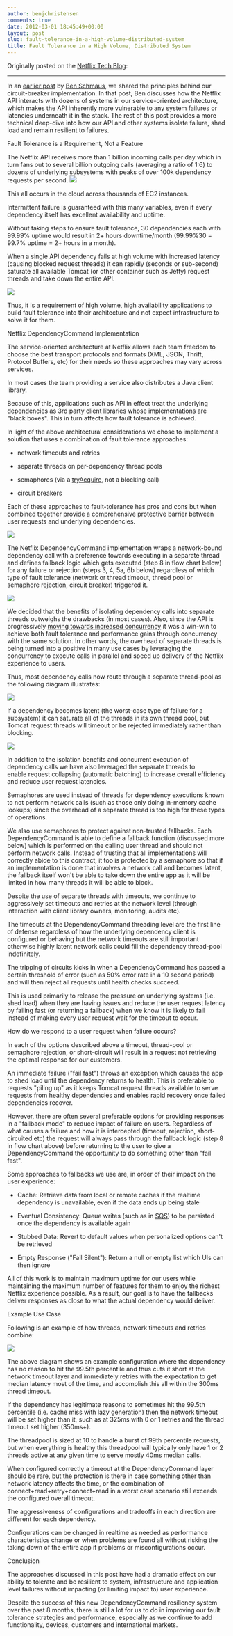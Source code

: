 ```yaml
---
author: benjchristensen
comments: true
date: 2012-03-01 18:45:49+00:00
layout: post
slug: fault-tolerance-in-a-high-volume-distributed-system
title: Fault Tolerance in a High Volume, Distributed System
---
```


Originally posted on the [Netflix Tech Blog](http://techblog.netflix.com/2012/02/fault-tolerance-in-high-volume.html):



* * *



In an [earlier post](http://techblog.netflix.com/2011/12/making-netflix-api-more-resilient.html) by [Ben Schmaus](http://twitter.com/schmaus), we shared the principles behind our circuit-breaker implementation. In that post, Ben discusses how the Netflix API interacts with dozens of systems in our service-oriented architecture, which makes the API inherently more vulnerable to any system failures or latencies underneath it in the stack. The rest of this post provides a more technical deep-dive into how our API and other systems isolate failure, shed load and remain resilient to failures.

Fault Tolerance is a Requirement, Not a Feature

The Netflix API receives more than 1 billion incoming calls per day which in turn fans out to several billion outgoing calls (averaging a ratio of 1:6) to dozens of underlying subsystems with peaks of over 100k dependency requests per second.
[![](http://benjchristensen.files.wordpress.com/2012/03/dependencies1.png?w=800)](http://benjchristensen.files.wordpress.com/2012/03/dependencies1.png)

This all occurs in the cloud across thousands of EC2 instances.

Intermittent failure is guaranteed with this many variables, even if every dependency itself has excellent availability and uptime.

Without taking steps to ensure fault tolerance, 30 dependencies each with 99.99% uptime would result in 2+ hours downtime/month (99.99%30 = 99.7% uptime = 2+ hours in a month).

When a single API dependency fails at high volume with increased latency (causing blocked request threads) it can rapidly (seconds or sub-second) saturate all available Tomcat (or other container such as Jetty) request threads and take down the entire API.

[![](http://benjchristensen.files.wordpress.com/2012/03/dependencies3.png?w=800)](http://benjchristensen.files.wordpress.com/2012/03/dependencies3.png)


Thus, it is a requirement of high volume, high availability applications to build fault tolerance into their architecture and not expect infrastructure to solve it for them.

Netflix DependencyCommand Implementation

The service-oriented architecture at Netflix allows each team freedom to choose the best transport protocols and formats (XML, JSON, Thrift, Protocol Buffers, etc) for their needs so these approaches may vary across services.

In most cases the team providing a service also distributes a Java client library.

Because of this, applications such as API in effect treat the underlying dependencies as 3rd party client libraries whose implementations are "black boxes". This in turn affects how fault tolerance is achieved.

In light of the above architectural considerations we chose to implement a solution that uses a combination of fault tolerance approaches:



	
  * network timeouts and retries

	
  * separate threads on per-dependency thread pools

	
  * semaphores (via a [tryAcquire](http://docs.oracle.com/javase/6/docs/api/java/util/concurrent/Semaphore.html#tryAcquire()), not a blocking call)

	
  * circuit breakers


Each of these approaches to fault-tolerance has pros and cons but when combined together provide a comprehensive protective barrier between user requests and underlying dependencies.

[![](http://benjchristensen.files.wordpress.com/2012/03/faulttolerancetypes.png?w=800)](http://benjchristensen.files.wordpress.com/2012/03/faulttolerancetypes.png)


The Netflix DependencyCommand implementation wraps a network-bound dependency call with a preference towards executing in a separate thread and defines fallback logic which gets executed (step 8 in flow chart below) for any failure or rejection (steps 3, 4, 5a, 6b below) regardless of which type of fault tolerance (network or thread timeout, thread pool or semaphore rejection, circuit breaker) triggered it.

[![](http://benjchristensen.files.wordpress.com/2012/03/dependencycommands.png?w=800)](http://benjchristensen.files.wordpress.com/2012/03/dependencycommands.png)


We decided that the benefits of isolating dependency calls into separate threads outweighs the drawbacks (in most cases). Also, since the API is progressively [moving towards increased concurrency](http://techblog.netflix.com/2011/02/redesigning-netflix-api.html) it was a win-win to achieve both fault tolerance and performance gains through concurrency with the same solution. In other words, the overhead of separate threads is being turned into a positive in many use cases by leveraging the concurrency to execute calls in parallel and speed up delivery of the Netflix experience to users.

Thus, most dependency calls now route through a separate thread-pool as the following diagram illustrates:

[![](http://benjchristensen.files.wordpress.com/2012/03/dependencies4.png?w=800)](http://benjchristensen.files.wordpress.com/2012/03/dependencies4.png)


If a dependency becomes latent (the worst-case type of failure for a subsystem) it can saturate all of the threads in its own thread pool, but Tomcat request threads will timeout or be rejected immediately rather than blocking.

[![](http://benjchristensen.files.wordpress.com/2012/03/dependencies6.png?w=800)](http://benjchristensen.files.wordpress.com/2012/03/dependencies6.png)


In addition to the isolation benefits and concurrent execution of dependency calls we have also leveraged the separate threads to enable request collapsing (automatic batching) to increase overall efficiency and reduce user request latencies.

Semaphores are used instead of threads for dependency executions known to not perform network calls (such as those only doing in-memory cache lookups) since the overhead of a separate thread is too high for these types of operations.

We also use semaphores to protect against non-trusted fallbacks. Each DependencyCommand is able to define a fallback function (discussed more below) which is performed on the calling user thread and should not perform network calls. Instead of trusting that all implementations will correctly abide to this contract, it too is protected by a semaphore so that if an implementation is done that involves a network call and becomes latent, the fallback itself won't be able to take down the entire app as it will be limited in how many threads it will be able to block.

Despite the use of separate threads with timeouts, we continue to aggressively set timeouts and retries at the network level (through interaction with client library owners, monitoring, audits etc).

The timeouts at the DependencyCommand threading level are the first line of defense regardless of how the underlying dependency client is configured or behaving but the network timeouts are still important otherwise highly latent network calls could fill the dependency thread-pool indefinitely.

The tripping of circuits kicks in when a DependencyCommand has passed a certain threshold of error (such as 50% error rate in a 10 second period) and will then reject all requests until health checks succeed.

This is used primarily to release the pressure on underlying systems (i.e. shed load) when they are having issues and reduce the user request latency by failing fast (or returning a fallback) when we know it is likely to fail instead of making every user request wait for the timeout to occur.

How do we respond to a user request when failure occurs?

In each of the options described above a timeout, thread-pool or semaphore rejection, or short-circuit will result in a request not retrieving the optimal response for our customers.

An immediate failure ("fail fast") throws an exception which causes the app to shed load until the dependency returns to health. This is preferable to requests "piling up" as it keeps Tomcat request threads available to serve requests from healthy dependencies and enables rapid recovery once failed dependencies recover.

However, there are often several preferable options for providing responses in a "fallback mode" to reduce impact of failure on users. Regardless of what causes a failure and how it is intercepted (timeout, rejection, short-circuited etc) the request will always pass through the fallback logic (step 8 in flow chart above) before returning to the user to give a DependencyCommand the opportunity to do something other than "fail fast".

Some approaches to fallbacks we use are, in order of their impact on the user experience:



	
  * Cache: Retrieve data from local or remote caches if the realtime dependency is unavailable, even if the data ends up being stale

	
  * Eventual Consistency: Queue writes (such as in [SQS](http://aws.amazon.com/sqs/)) to be persisted once the dependency is available again

	
  * Stubbed Data: Revert to default values when personalized options can't be retrieved

	
  * Empty Response ("Fail Silent"): Return a null or empty list which UIs can then ignore


All of this work is to maintain maximum uptime for our users while maintaining the maximum number of features for them to enjoy the richest Netflix experience possible. As a result, our goal is to have the fallbacks deliver responses as close to what the actual dependency would deliver.

Example Use Case

Following is an example of how threads, network timeouts and retries combine:

[![](http://benjchristensen.files.wordpress.com/2012/03/faulttoleranceexampleconfig.png?w=800)](http://benjchristensen.files.wordpress.com/2012/03/faulttoleranceexampleconfig.png)

The above diagram shows an example configuration where the dependency has no reason to hit the 99.5th percentile and thus cuts it short at the network timeout layer and immediately retries with the expectation to get median latency most of the time, and accomplish this all within the 300ms thread timeout.

If the dependency has legitimate reasons to sometimes hit the 99.5th percentile (i.e. cache miss with lazy generation) then the network timeout will be set higher than it, such as at 325ms with 0 or 1 retries and the thread timeout set higher (350ms+).

The threadpool is sized at 10 to handle a burst of 99th percentile requests, but when everything is healthy this threadpool will typically only have 1 or 2 threads active at any given time to serve mostly 40ms median calls.

When configured correctly a timeout at the DependencyCommand layer should be rare, but the protection is there in case something other than network latency affects the time, or the combination of connect+read+retry+connect+read in a worst case scenario still exceeds the configured overall timeout.

The aggressiveness of configurations and tradeoffs in each direction are different for each dependency.

Configurations can be changed in realtime as needed as performance characteristics change or when problems are found all without risking the taking down of the entire app if problems or misconfigurations occur.

Conclusion

The approaches discussed in this post have had a dramatic effect on our ability to tolerate and be resilient to system, infrastructure and application level failures without impacting (or limiting impact to) user experience.

Despite the success of this new DependencyCommand resiliency system over the past 8 months, there is still a lot for us to do in improving our fault tolerance strategies and performance, especially as we continue to add functionality, devices, customers and international markets.
